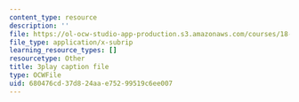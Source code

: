 ```yaml
---
content_type: resource
description: ''
file: https://ol-ocw-studio-app-production.s3.amazonaws.com/courses/18-01sc-single-variable-calculus-fall-2010/680476cd37d824aae75299519c6ee007_twzGBqPeW0M.srt
file_type: application/x-subrip
learning_resource_types: []
resourcetype: Other
title: 3play caption file
type: OCWFile
uid: 680476cd-37d8-24aa-e752-99519c6ee007
---
```


